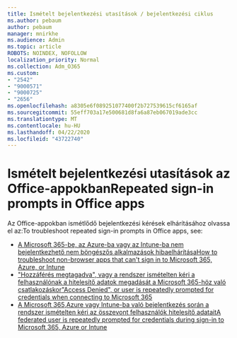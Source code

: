 ```yaml
---
title: Ismételt bejelentkezési utasítások / bejelentkezési ciklus
ms.author: pebaum
author: pebaum
manager: mnirkhe
ms.audience: Admin
ms.topic: article
ROBOTS: NOINDEX, NOFOLLOW
localization_priority: Normal
ms.collection: Adm_O365
ms.custom:
- "2542"
- "9000571"
- "9000725"
- "2656"
ms.openlocfilehash: a8305e6f089251077400f2b727539615cf6165af
ms.sourcegitcommit: 55eff703a17e500681d8fa6a87eb067019ade3cc
ms.translationtype: MT
ms.contentlocale: hu-HU
ms.lasthandoff: 04/22/2020
ms.locfileid: "43722740"
---
```

# <a name="repeated-sign-in-prompts-in-office-apps"></a><span data-ttu-id="367d9-102">Ismételt bejelentkezési utasítások az Office-appokban</span><span class="sxs-lookup"><span data-stu-id="367d9-102">Repeated sign-in prompts in Office apps</span></span>

<span data-ttu-id="367d9-103">Az Office-appokban ismétlődő bejelentkezési kérések elhárításához olvassa el az:</span><span class="sxs-lookup"><span data-stu-id="367d9-103">To troubleshoot repeated sign-in prompts in Office apps, see:</span></span>

- [<span data-ttu-id="367d9-104">A Microsoft 365-be, az Azure-ba vagy az Intune-ba nem bejelentkezhető nem böngészős alkalmazások hibaelhárítása</span><span class="sxs-lookup"><span data-stu-id="367d9-104">How to troubleshoot non-browser apps that can't sign in to Microsoft 365, Azure, or Intune</span></span>](https://support.office.com/article/how-to-troubleshoot-non-browser-apps-that-can-t-sign-in-to-office-365-azure-or-intune-3ba1b268-66f6-462c-b0e5-070f5c2603c1)
- [<span data-ttu-id="367d9-105">"Hozzáférés megtagadva", vagy a rendszer ismételten kéri a felhasználónak a hitelesítő adatok megadását a Microsoft 365-höz való csatlakozáskor</span><span class="sxs-lookup"><span data-stu-id="367d9-105">"Access Denied", or user is repeatedly prompted for credentials when connecting to Microsoft 365</span></span>](https://docs.microsoft.com/office365/troubleshoot/security/access-denied-when-connect-to-office-365)
- [<span data-ttu-id="367d9-106">A Microsoft 365,Azure vagy Intune-ba való bejelentkezés során a rendszer ismételten kéri az összevont felhasználók hitelesítő adatait</span><span class="sxs-lookup"><span data-stu-id="367d9-106">A federated user is repeatedly prompted for credentials during sign-in to Microsoft 365, Azure or Intune</span></span>](https://docs.microsoft.com/office365/troubleshoot/authentication/federated-user-repeatedly-prompted-for-credentials)

